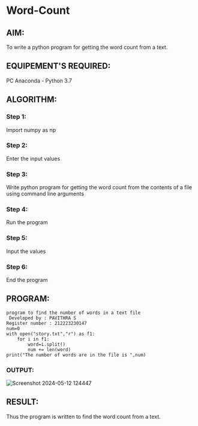 # Word-Count
## AIM:
To write a python program for getting the word count from a text.
## EQUIPEMENT'S REQUIRED: 
PC Anaconda - Python 3.7
## ALGORITHM: 
### Step 1:
Import numpy as np
### Step 2: 
 Enter the input values
### Step 3: 
Write python program for getting the word count from the contents of a file using command line arguments
### Step 4:  
Run the program
### Step 5: 
Input the values
### Step 6: 
End the program
## PROGRAM:
```
program to find the number of words in a text file
 Developed by : PAVITHRA S
Register number : 212223230147
num=0
with open("story.txt","r") as f1:
    for i in f1:
        word=i.split()
        num += len(word)
print("The number of words are in the file is ",num)             
```

### OUTPUT:
![Screenshot 2024-05-12 124447](https://github.com/pavithraselvaraj30/Word-Count/assets/149366880/df37ab6a-e99e-4b2f-842b-18875f7342a2)



## RESULT:
Thus the program is written to find the word count from a text.
